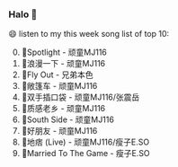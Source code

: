 

### Halo 👋

😄 listen to my this week song list of top 10:

0. 🌈Spotlight - 顽童MJ116
1. 🌈浪漫一下 - 顽童MJ116
2. 🌈Fly Out - 兄弟本色
3. 🌈敞篷车 - 顽童MJ116
4. 🌈双手插口袋 - 顽童MJ116/张震岳
5. 🌈质感老乡 - 顽童MJ116
6. 🌈South Side - 顽童MJ116
7. 🌈好朋友 - 顽童MJ116
8. 🌈地痞 (Live) - 顽童MJ116/瘦子E.SO
9. 🌈Married To The Game - 瘦子E.SO

